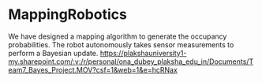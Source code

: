 # MappingRobotics
We have designed a mapping algorithm to generate the occupancy probabilities. The robot autonomously takes sensor measurements to perform a Bayesian update.
https://plakshauniversity1-my.sharepoint.com/:v:/r/personal/ona_dubey_plaksha_edu_in/Documents/Team7_Bayes_Project.MOV?csf=1&web=1&e=hcRNax
